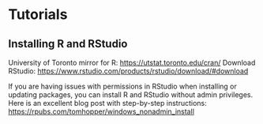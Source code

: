 # Tutorials

## Installing R and RStudio

University of Toronto mirror for R: https://utstat.toronto.edu/cran/
Download RStudio: https://www.rstudio.com/products/rstudio/download/#download

If you are having issues with permissions in RStudio when installing or updating packages, you can install R and RStudio without admin privileges. Here is an excellent blog post with step-by-step instructions: https://rpubs.com/tomhopper/windows_nonadmin_install
